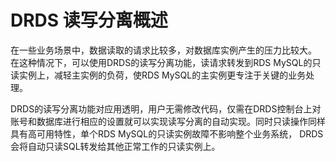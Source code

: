 #  DRDS 读写分离概述
在一些业务场景中，数据读取的请求比较多，对数据库实例产生的压力比较大。 在这种情况下，可以使用DRDS的读写分离功能，读请求转发到RDS MySQL的只读实例上，减轻主实例的负荷，使RDS MySQL的主实例更专注于关键的业务处理。

DRDS的读写分离功能对应用透明，用户无需修改代码，仅需在DRDS控制台上对账号和数据库进行相应的设置就可以实现读写分离的自动实现。同时只读操作同样具有高可用特性，单个RDS MySQL的只读实例故障不影响整个业务系统， DRDS会将自动只读SQL转发给其他正常工作的只读实例上。

